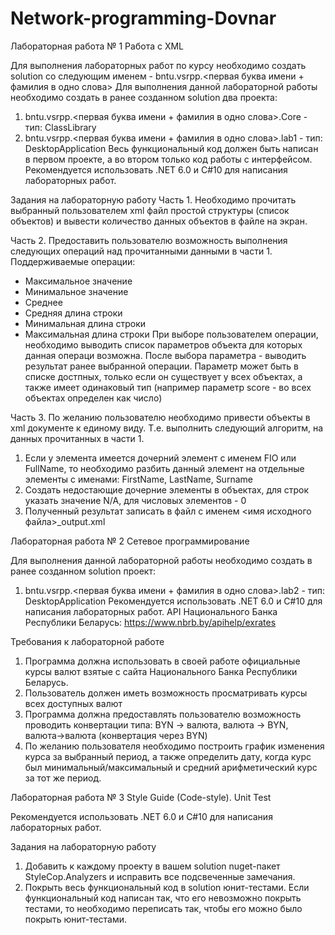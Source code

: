 # Network-programming-Dovnar
Лабораторная работа № 1
Работа с XML

Для выполнения лабораторных работ по курсу необходимо создать solution со следующим именем - bntu.vsrpp.<первая буква имени + фамилия в одно слова>
Для выполнения данной лабораторной работы необходимо создать в ранее созданном solution два проекта:
1.	bntu.vsrpp.<первая буква имени + фамилия в одно слова>.Core - тип: ClassLibrary
2.	bntu.vsrpp.<первая буква имени + фамилия в одно слова>.lab1 - тип: DesktopApplication
Весь функциональный код должен быть написан в первом проекте, а во втором только код работы с интерфейсом.
Рекомендуется использовать .NET 6.0 и C#10 для написания лабораторных работ.

Задания на лабораторную работу
Часть 1.
Необходимо прочитать выбранный пользователем xml файл простой структуры (список объектов) и вывести количество данных объектов в файле на экран.

Часть 2.
 Предоставить пользователю возможность выполнения следующих операций над прочитанными данными в части 1.
Поддерживаемые операции:
-	Максимальное значение
-	Минимальное значение
-	Среднее
-	Средняя длина строки
-	Минимальная длина строки
-	Максимальная длина строки
При выборе пользователем операции, необходимо выводить список параметров объекта для которых данная операци возможна. После выбора параметра - выводить результат ранее выбранной операции.
Параметр может быть в списке достпных, только если он существует у всех объектах, а также имеет одинаковый тип (например параметр score - во всех объектах определен как число)

Часть 3.
По желанию пользователю необходимо привести объекты в xml документе к единому виду. Т.е. выполнить следующий алгоритм, на данных прочитанных в части 1.
1.	Если у элемента имеется дочерний элемент с именем FIO или FullName, то необходимо разбить данный элемент на отдельные элементы с именами: FirstName, LastName, Surname
2.	Создать недостающие дочерние элементы в объектах, для строк указать значение N/A, для числовых элементов - 0
3.	Полученный результат записать в файл с именем <имя исходного файла>_output.xml

Лабораторная работа № 2
Сетевое программирование

Для выполнения данной лабораторной работы необходимо создать в ранее созданном solution проект:
1.	bntu.vsrpp.<первая буква имени + фамилия в одно слова>.lab2 - тип: DesktopApplication
Рекомендуется использовать .NET 6.0 и C#10 для написания лабораторных работ.
API Национального Банка Республики Беларусь: https://www.nbrb.by/apihelp/exrates

Требования к лабораторной работе
1.	Программа должна использовать в своей работе официальные курсы валют взятые с сайта Национального Банка Республики Беларусь.
2.	Пользователь должен иметь возможность просматривать курсы всех доступных валют
3.	Программа должна предоставлять пользователю возможность проводить конвертации типа: BYN -> валюта, валюта -> BYN, валюта->валюта (конвертация через BYN)
4.	По желанию пользователя необходимо построить график изменения курса за выбранный период, а также определить дату, когда курс был минимальный/максимальный и средний арифметический курс за тот же период.

Лабораторная работа № 3
Style Guide (Code-style). Unit Test

Рекомендуется использовать .NET 6.0 и C#10 для написания лабораторных работ.

Задания на лабораторную работу
1.	Добавить к каждому проекту в вашем solution nuget-пакет StyleCop.Analyzers и исправить все подсвеченные замечания.
2.	Покрыть весь функциональный код в solution юнит-тестами. Если функциональный код написан так, что его невозможно покрыть тестами, то необходимо переписать так, чтобы его можно было покрыть юнит-тестами.

